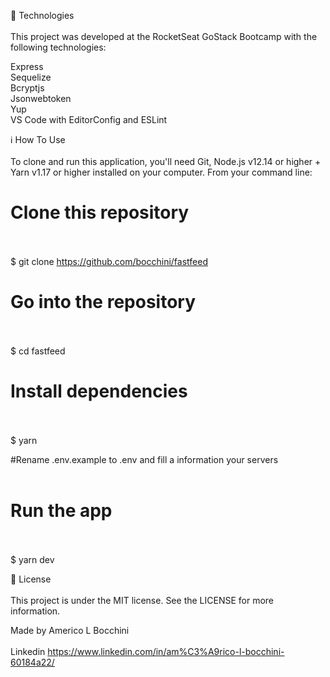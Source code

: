 

🚀 Technologies<br/><br/>
This project was developed at the RocketSeat GoStack Bootcamp with the following technologies:

Express<br/>
Sequelize <br/>
Bcryptjs <br/>
Jsonwebtoken <br/>
Yup <br/>
VS Code with EditorConfig and ESLint

ℹ️ How To Use<br/><br/>
To clone and run this application, you'll need Git, Node.js v12.14 or higher + Yarn v1.17 or higher installed on your computer. 
From your command line:

# Clone this repository<br/><br/>
$ git clone https://github.com/bocchini/fastfeed

# Go into the repository<br/><br/>
$ cd fastfeed

# Install dependencies<br/><br/>
$ yarn 

#Rename .env.example to .env and fill a information your servers<br/><br/>

# Run the app<br/><br/>
$ yarn dev

📝 License<br/><br/>
This project is under the MIT license. See the LICENSE for more information.

Made by Americo L Bocchini<br/><br/>
Linkedin https://www.linkedin.com/in/am%C3%A9rico-l-bocchini-60184a22/
